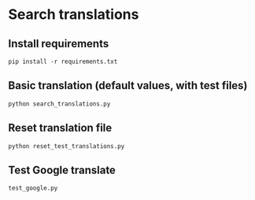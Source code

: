 # Search translations

## Install requirements
`pip install -r requirements.txt`

## Basic translation (default values, with test files)
`python search_translations.py`

## Reset translation file
`python reset_test_translations.py`

## Test Google translate
`test_google.py`

